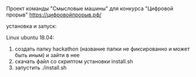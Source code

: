 Проект команды  "Смысловые машины" для конкурса "Цифровой прорыв" https://цифровойпрорыв.рф/

установка и запуск:

Linux ubuntu 18.04:

1. создать папку hackathon (название папки не фиксированно и может быть иным) и зайти в нее
2. скачать файл cо скриптом установки install.sh
3. запустить ./install.sh
